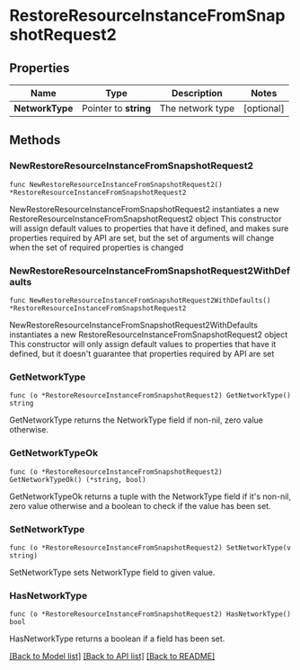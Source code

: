 # RestoreResourceInstanceFromSnapshotRequest2

## Properties

Name | Type | Description | Notes
------------ | ------------- | ------------- | -------------
**NetworkType** | Pointer to **string** | The network type | [optional] 

## Methods

### NewRestoreResourceInstanceFromSnapshotRequest2

`func NewRestoreResourceInstanceFromSnapshotRequest2() *RestoreResourceInstanceFromSnapshotRequest2`

NewRestoreResourceInstanceFromSnapshotRequest2 instantiates a new RestoreResourceInstanceFromSnapshotRequest2 object
This constructor will assign default values to properties that have it defined,
and makes sure properties required by API are set, but the set of arguments
will change when the set of required properties is changed

### NewRestoreResourceInstanceFromSnapshotRequest2WithDefaults

`func NewRestoreResourceInstanceFromSnapshotRequest2WithDefaults() *RestoreResourceInstanceFromSnapshotRequest2`

NewRestoreResourceInstanceFromSnapshotRequest2WithDefaults instantiates a new RestoreResourceInstanceFromSnapshotRequest2 object
This constructor will only assign default values to properties that have it defined,
but it doesn't guarantee that properties required by API are set

### GetNetworkType

`func (o *RestoreResourceInstanceFromSnapshotRequest2) GetNetworkType() string`

GetNetworkType returns the NetworkType field if non-nil, zero value otherwise.

### GetNetworkTypeOk

`func (o *RestoreResourceInstanceFromSnapshotRequest2) GetNetworkTypeOk() (*string, bool)`

GetNetworkTypeOk returns a tuple with the NetworkType field if it's non-nil, zero value otherwise
and a boolean to check if the value has been set.

### SetNetworkType

`func (o *RestoreResourceInstanceFromSnapshotRequest2) SetNetworkType(v string)`

SetNetworkType sets NetworkType field to given value.

### HasNetworkType

`func (o *RestoreResourceInstanceFromSnapshotRequest2) HasNetworkType() bool`

HasNetworkType returns a boolean if a field has been set.


[[Back to Model list]](../README.md#documentation-for-models) [[Back to API list]](../README.md#documentation-for-api-endpoints) [[Back to README]](../README.md)


